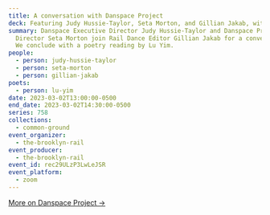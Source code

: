 ```yaml
---
title: A conversation with Danspace Project
deck: Featuring Judy Hussie-Taylor, Seta Morton, and Gillian Jakab, with Lu Yim
summary: Danspace Executive Director Judy Hussie-Taylor and Danspace Program
  Director Seta Morton join Rail Dance Editor Gillian Jakab for a conversation.
  We conclude with a poetry reading by Lu Yim.
people:
  - person: judy-hussie-taylor
  - person: seta-morton
  - person: gillian-jakab
poets:
  - person: lu-yim
date: 2023-03-02T13:00:00-0500
end_date: 2023-03-02T14:30:00-0500
series: 758
collections:
  - common-ground
event_organizer:
  - the-brooklyn-rail
event_producer:
  - the-brooklyn-rail
event_id: rec29ULzP3LwLeJSR
event_platform:
  - zoom
---
```

[M﻿ore on Danspace Project →](https://danspaceproject.org/)
